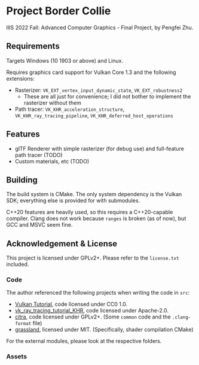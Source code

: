 # Project Border Collie
IIIS 2022 Fall: Advanced Computer Graphics - Final Project, by Pengfei Zhu.

## Requirements
Targets Windows (10 1903 or above) and Linux.

Requires graphics card support for Vulkan Core 1.3 and the following extensions:
* Rasterizer: `VK_EXT_vertex_input_dynamic_state`, `VK_EXT_robustness2`
    * These are all just for convenience; I did not bother to implement the rasterizer without them
* Path tracer: `VK_KHR_acceleration_structure`, `VK_KHR_ray_tracing_pipeline`, `VK_KHR_deferred_host_operations`

## Features
* glTF Renderer with simple rasterizer (for debug use) and full-feature path tracer (TODO)
* Custom materials, etc (TODO)

## Building
The build system is CMake. The only system dependency is the Vulkan SDK; everything else is provided for with submodules.

C++20 features are heavily used, so this requires a C++20-capable compiler. Clang does not work because `ranges` is broken (as of now), but GCC and MSVC seem fine.

## Acknowledgement & License
This project is licensed under GPLv2+. Please refer to the `license.txt` included.

### Code
The author referenced the following projects when writing the code in `src`:
* [Vulkan Tutorial](https://vulkan-tutorial.com/), code licensed under CC0 1.0.
* [vk_ray_tracing_tutorial_KHR](https://github.com/nvpro-samples/vk_raytracing_tutorial_KHR), code licensed under Apache-2.0.
* [citra](https://github.com/citra-emu/citra), code licensed under GPLv2+. (Some `common` code and the `.clang-format` file)
* [grassland](https://github.com/LazyJazz/grassland), licensed under MIT. (Specifically, shader compilation CMake)

For the external modules, please look at the respective folders.

### Assets
